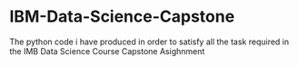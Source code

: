 # IBM-Data-Science-Capstone
The python code i have produced in order to satisfy all the task required in the IMB Data Science Course Capstone Asighnment
